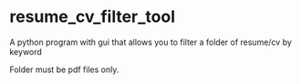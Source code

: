 # resume_cv_filter_tool
A python program with gui that allows you to filter a folder of resume/cv by keyword

Folder must be pdf files only.
